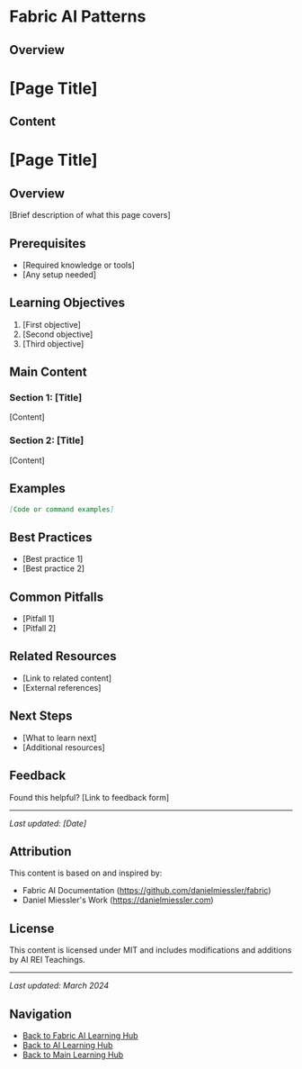 # Fabric AI Patterns

## Overview
# [Page Title]

## Content
# [Page Title]

## Overview
[Brief description of what this page covers]

## Prerequisites
- [Required knowledge or tools]
- [Any setup needed]

## Learning Objectives
1. [First objective]
2. [Second objective]
3. [Third objective]

## Main Content
### Section 1: [Title]
[Content]

### Section 2: [Title]
[Content]

## Examples
```markdown
[Code or command examples]
```

## Best Practices
- [Best practice 1]
- [Best practice 2]

## Common Pitfalls
- [Pitfall 1]
- [Pitfall 2]

## Related Resources
- [Link to related content]
- [External references]

## Next Steps
- [What to learn next]
- [Additional resources]

## Feedback
Found this helpful? [Link to feedback form]

---
*Last updated: [Date]* 

## Attribution
This content is based on and inspired by:
- Fabric AI Documentation (https://github.com/danielmiessler/fabric)
- Daniel Miessler's Work (https://danielmiessler.com)

## License
This content is licensed under MIT and includes modifications and additions by AI REI Teachings.

---
*Last updated: March 2024*

## Navigation
- [Back to Fabric AI Learning Hub](./index.md)
- [Back to AI Learning Hub](../index.md)
- [Back to Main Learning Hub](../../index.md)
